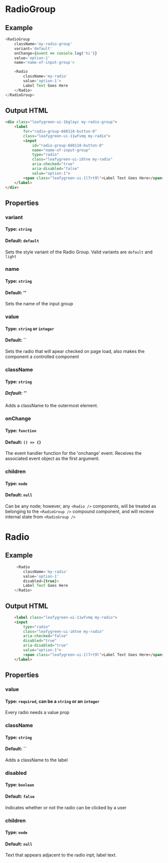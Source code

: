 # RadioGroup

## Example
```js
<RadioGroup
    className='my-radio-group'
    variant='default'
    onChange={event => console.log('hi')}
    value='option-1'
    name='name-of-input-group'>

    <Radio 
        className='my-radio'
        value='option-1'>
        Label Text Goes Here
    </Radio>
</RadioGroup>
```

## Output HTML
```html
<div class="leafygreen-ui-16glayc my-radio-group">
    <label 
        for="radio-group-660118-button-0" 
        class="leafygreen-ui-11wfvmq my-radio">   
        <input 
            id="radio-group-660118-button-0" 
            name="name-of-input-group" 
            type="radio" 
            class="leafygreen-ui-i6tne my-radio" 
            aria-checked="true" 
            aria-disabled="false" 
            value="option-1">      
        <span class="leafygreen-ui-1l7rt9l">Label Text Goes Here</span>
    </label>
</div>
```

## Properties 

### variant 
#### Type: `string`
#### Default: `default`
Sets the style variant of the Radio Group. Valid variants are `default` and `light`

### name 
#### Type: `string`
#### Default: ''
Sets the name of the input group

### value 
#### Type: `string` or `integer`
#### Default: ``
Sets the radio that will apear checked on page load, also makes the component a controlled component 

### className
#### Type: `string`
##### Default: ''
Adds a className to the outermost element.

### onChange 
#### Type: `function`
#### Default: `() => {}`
The event handler function for the 'onchange' event. Receives the associated event object as the first argument.

### children
#### Type: `node`
#### Default: `null`
Can be any node; however, any `<Radio />` components, will be treated as belonging to the `<RadioGroup />` compound component, and will recieve internal state from `<RadioGroup />`

# Radio

## Example
```js
     <Radio 
        className='my-radio'
        value='option-1'
        disabled={true}>
        Label Text Goes Here
    </Radio>
```

## Output HTML 
```html
    <label class="leafygreen-ui-11wfvmq my-radio">
    <input 
        type="radio" 
        class="leafygreen-ui-i6tne my-radio" 
        aria-checked="false" 
        disabled="true" 
        aria-disabled="true" 
        value="option-1">
        <span class="leafygreen-ui-1l7rt9l">Label Text Goes Here</span>
    </label>
```

## Properties

### value 
#### Type: `required`, can be a `string` or an `integer`
Every radio needs a value prop

### className
#### Type: `string`
#### Default: ``
Adds a className to the label 

### disabled 
#### Type: `boolean`
#### Default: `false`
Indicates whether or not the radio can be clicked by a user

### children
#### Type: `node`
#### Default: `null`
Text that appears adjacent to the radio inpt; label text.